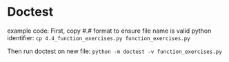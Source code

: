 # Doctest

example code:
First, copy #.# format to ensure file name is valid python identifier:
`cp 4.4_function_exercises.py function_exercises.py`

Then run doctest on new file:
`python -m doctest -v function_exercises.py`